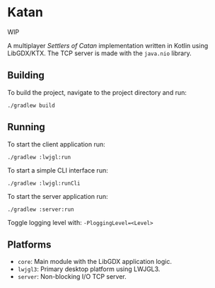 # Katan

WIP

A multiplayer *Settlers of Catan* implementation written in Kotlin using LibGDX/KTX. The TCP server is made with
the `java.nio` library.

## Building

To build the project, navigate to the project directory and run:

`./gradlew build`

## Running

To start the client application run:

`./gradlew :lwjgl:run`

To start a simple CLI interface run:

`./gradlew :lwjgl:runCli`

To start the server application run:

`./gradlew :server:run`

Toggle logging level with:
`-PloggingLevel=<Level>`

## Platforms

- `core`: Main module with the LibGDX application logic.
- `lwjgl3`: Primary desktop platform using LWJGL3.
- `server`: Non-blocking I/O TCP server.
